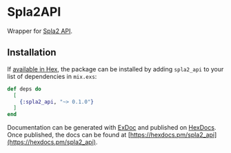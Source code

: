 # Spla2API

Wrapper for [Spla2 API](https://spla2.yuu26.com/).

## Installation

If [available in Hex](https://hex.pm/docs/publish), the package can be installed
by adding `spla2_api` to your list of dependencies in `mix.exs`:

```elixir
def deps do
  [
    {:spla2_api, "~> 0.1.0"}
  ]
end
```

Documentation can be generated with [ExDoc](https://github.com/elixir-lang/ex_doc)
and published on [HexDocs](https://hexdocs.pm). Once published, the docs can
be found at [https://hexdocs.pm/spla2_api](https://hexdocs.pm/spla2_api).

